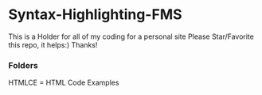 # Syntax-Highlighting-FMS
This is a Holder for all of my coding for a personal site
Please Star/Favorite this repo, it helps:)
Thanks!
### Folders
HTMLCE = HTML Code Examples
